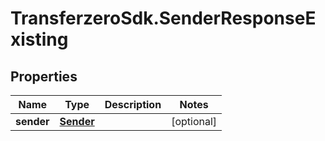 # TransferzeroSdk.SenderResponseExisting

## Properties

Name | Type | Description | Notes
------------ | ------------- | ------------- | -------------
**sender** | [**Sender**](Sender.md) |  | [optional] 



